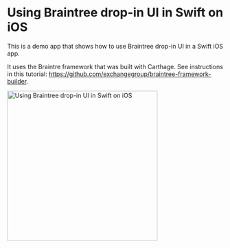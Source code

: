 # Using Braintree drop-in UI in Swift on iOS

This is a demo app that shows how to use Braintree drop-in UI in a Swift iOS app.

It uses the Braintre framework that was built with Carthage. See instructions in this tutorial: https://github.com/exchangegroup/braintree-framework-builder.

<img src='https://raw.githubusercontent.com/exchangegroup/UsingBraintreeSwiftCarthageDemo/master/graphics/screenshop_using_braintree_dropin_ui.png' width='350' alt='Using Braintree drop-in UI in Swift on iOS'>

